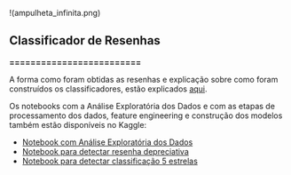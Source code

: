 !(ampulheta_infinita.png)

## Classificador de Resenhas
**=========================**

A forma como foram obtidas as resenhas e explicação sobre como foram construídos os classificadores, estão explicados [aqui](https://www.kaggle.com/jangelojr/appsbancosbrasileiros).

Os notebooks com a Análise Exploratória dos Dados e com as etapas de processamento dos dados, feature engineering e construção dos modelos também estão disponíveis no Kaggle:
* [Notebook com Análise Exploratória dos Dados](https://www.kaggle.com/jangelojr/appsbancosbrasileiros)
* [Notebook para detectar resenha depreciativa](https://www.kaggle.com/jangelojr/classificarresenhanegativa)
* [Notebook para detectar classificação 5 estrelas](https://www.kaggle.com/jangelojr/classificarcincoestrelas)